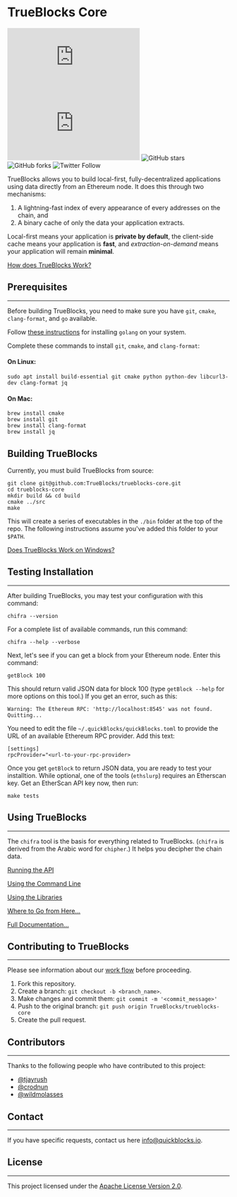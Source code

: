 # TrueBlocks Core

![GitHub repo size](https://img.shields.io/github/repo-size/scottydocs/README-template.md)
![GitHub contributors](https://img.shields.io/github/contributors/scottydocs/README-template.md)
![GitHub stars](https://img.shields.io/github/stars/Great-Hill-Corporation/trueblocks-core?style%3Dsocial)
![GitHub forks](https://img.shields.io/github/forks/Great-Hill-Corporation/trueblocks-core?style=social)
![Twitter Follow](https://img.shields.io/twitter/follow/trueblocks?style=social)

TrueBlocks allows you to build local-first, fully-decentralized applications using data directly from an Ethereum node. It does this through two mechanisms:

1. A lightning-fast index of every appearance of every addresses on the chain, and
2. A binary cache of only the data your application extracts. 

Local-first means your application is **private by default**, the client-side cache means your application is **fast**, and *extraction-on-demand* means your application will remain **minimal**.

[How does TrueBlocks Work?](./docs/FAQ.md#how-it-works)

## Prerequisites
---

Before building TrueBlocks, you need to make sure you have `git`, `cmake`, `clang-format`, and `go` available.

Follow [these instructions](https://golang.org/doc/install) for installing `golang` on your system.

Complete these commands to install `git`, `cmake`, and `clang-format`:

#### On Linux:

```[shell]
sudo apt install build-essential git cmake python python-dev libcurl3-dev clang-format jq
```

#### On Mac:

```[shell]
brew install cmake
brew install git
brew install clang-format
brew install jq
```
## Building TrueBlocks

Currently, you must build TrueBlocks from source:

```[shell]
git clone git@github.com:TrueBlocks/trueblocks-core.git
cd trueblocks-core
mkdir build && cd build
cmake ../src
make
```

This will create a series of executables in the `./bin` folder at the top of the repo. The following instructions assume you've added this folder to your `$PATH`.

[Does TrueBlocks Work on Windows?](./docs/FAQ.md-windows)

## Testing Installation
---

After building TrueBlocks, you may test your configuration with this command:

```[shell]
chifra --version
```

For a complete list of available commands, run this command:

```[shell]
chifra --help --verbose
```

Next, let's see if you can get a block from your Ethereum node. Enter this command:

```[shell]
getBlock 100
```

This should return valid JSON data for block 100 (type `getBlock --help` for more options on this tool.) If you get an error, such as this:

```[shell]
Warning: The Ethereum RPC: 'http://localhost:8545' was not found. Quitting...
```
You need to edit the file `~/.quickBlocks/quickBlocks.toml` to provide the URL of an available Ethereum RPC provider. Add this text:

```[toml]
[settings]
rpcProvider="<url-to-your-rpc-provider>
```

Once you get `getBlock` to return JSON data, you are ready to test your installtion. While optional, one of the tools (`ethslurp`) requires an Etherscan key. Get an EtherScan API key now, then run:

```[shell]
make tests
```

## Using TrueBlocks
---

The `chifra` tool is the basis for everything related to TrueBlocks. (`chifra` is derived from the Arabic word for `chipher`.) It helps you decipher the chain data.

[Running the API](./docs/FAQ.md#running-the-api)

[Using the Command Line](./docs/FAQ.md#using-the-command-line)

[Using the Libraries](./docs/FAQ.md#using-the-library)

[Where to Go from Here...](./docs/FAQ.md#where-to-go-from-here)

[Full Documentation...](./docs/FAQ.md#full-documentation)

## Contributing to TrueBlocks
---
Please see information about our [work flow](./docs/BRANCHING.md) before proceeding.

1. Fork this repository.
2. Create a branch: `git checkout -b <branch_name>`.
3. Make changes and commit them: `git commit -m '<commit_message>'`
4. Push to the original branch: `git push origin TrueBlocks/trueblocks-core`
5. Create the pull request.

## Contributors
---
Thanks to the following people who have contributed to this project:

* [@tjayrush](https://github.com/tjayrush)
* [@crodnun](https://github.com/crodnun)
* [@wildmolasses](https://github.com/wildmolasses)

## Contact
---
If you have specific requests, contact us here <info@quickblocks.io>.

## License
---
This project licensed under the [Apache License Version 2.0](LICENSE.md).

